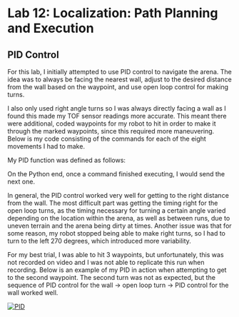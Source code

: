 # Lab 12: Localization: Path Planning and Execution

## PID Control
For this lab, I initially attempted to use PID control to navigate the arena. The idea was to always be facing the nearest wall, adjust to the desired distance from the wall based on the waypoint, and use open loop control for making turns. 

I also only used right angle turns so I was always directly facing a wall as I found this made my TOF sensor readings more accurate. This meant there were additional, coded waypoints for my robot to hit in order to make it through the marked waypoints, since this required more maneuvering. Below is my code consisting of the commands for each of the eight movements I had to make.

<script src="https://gist.github.com/sarika2446/0dec5c37ca5bb31aaad5997ea414b692.js"></script>

My PID function was defined as follows:

<script src="https://gist.github.com/sarika2446/0e41571ecbc67a3d2baa5be24b9084ae.js"></script>

On the Python end, once a command finished executing, I would send the next one.

In general, the PID control worked very well for getting to the right distance from the wall. The most difficult part was getting the timing right for the open loop turns, as the timing necessary for turning a certain angle varied depending on the location within the arena, as well as between runs, due to uneven terrain and the arena being dirty at times. Another issue was that for some reason, my robot stopped being able to make right turns, so I had to turn to the left 270 degrees, which introduced more variability.

For my best trial, I was able to hit 3 waypoints, but unfortunately, this was not recorded on video and I was not able to replicate this run when recording. Below is an example of my PID in action when attempting to get to the second waypoint. The second turn was not as expected, but the sequence of PID control for the wall -> open loop turn -> PID control for the wall worked well.

[![PID](https://img.youtube.com/vi//zfY1S1t2PP8/0.jpg)](https://www.youtube.com/watch?v=/zfY1S1t2PP8 "PID")

